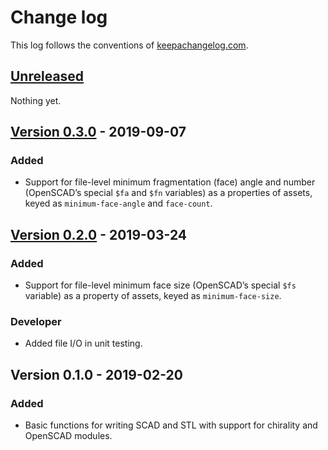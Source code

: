# Change log
This log follows the conventions of
[keepachangelog.com](http://keepachangelog.com/).

## [Unreleased]
Nothing yet.

## [Version 0.3.0] - 2019-09-07
### Added
- Support for file-level minimum fragmentation (face) angle and number
  (OpenSCAD’s special `$fa` and `$fn` variables) as a properties of assets,
  keyed as `minimum-face-angle` and `face-count`.

## [Version 0.2.0] - 2019-03-24
### Added
- Support for file-level minimum face size (OpenSCAD’s special `$fs` variable)
  as a property of assets, keyed as `minimum-face-size`.

### Developer
- Added file I/O in unit testing.

## Version 0.1.0 - 2019-02-20
### Added
- Basic functions for writing SCAD and STL with support for chirality and
  OpenSCAD modules.

[Unreleased]: https://github.com/veikman/scad-app/compare/v0.3.0...HEAD
[Version 0.3.0]: https://github.com/veikman/scad-app/compare/v0.2.0...v0.3.0
[Version 0.2.0]: https://github.com/veikman/scad-app/compare/v0.1.0...v0.2.0
